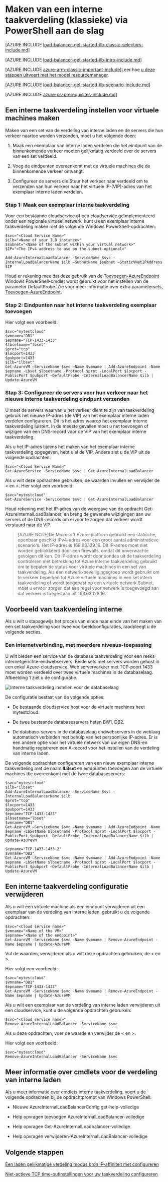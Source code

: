 <properties
   pageTitle="Maken van een interne taakverdeling via PowerShell in het implementatiemodel klassieke | Microsoft Azure"
   description="Informatie over het maken van een interne taakverdeling via PowerShell in het implementatiemodel klassieke"
   services="load-balancer"
   documentationCenter="na"
   authors="sdwheeler"
   manager="carmonm"
   editor=""
   tags="azure-service-management"
/>
<tags
   ms.service="load-balancer"
   ms.devlang="na"
   ms.topic="get-started-article"
   ms.tgt_pltfrm="na"
   ms.workload="infrastructure-services"
   ms.date="02/09/2016"
   ms.author="sewhee" />

# <a name="get-started-creating-an-internal-load-balancer-classic-using-powershell"></a>Maken van een interne taakverdeling (klassieke) via PowerShell aan de slag

[AZURE.INCLUDE [load-balancer-get-started-ilb-classic-selectors-include.md](../../includes/load-balancer-get-started-ilb-classic-selectors-include.md)]

[AZURE.INCLUDE [load-balancer-get-started-ilb-intro-include.md](../../includes/load-balancer-get-started-ilb-intro-include.md)]

[AZURE.INCLUDE [azure-arm-classic-important-include](../../includes/learn-about-deployment-models-classic-include.md)]Leer hoe [u deze stappen uitvoert met het model resourcemanager](load-balancer-get-started-ilb-arm-ps.md).

[AZURE.INCLUDE [load-balancer-get-started-ilb-scenario-include.md](../../includes/load-balancer-get-started-ilb-scenario-include.md)]


[AZURE.INCLUDE [azure-ps-prerequisites-include.md](../../includes/azure-ps-prerequisites-include.md)]


## <a name="create-an-internal-load-balancer-set-for-virtual-machines"></a>Een interne taakverdeling instellen voor virtuele machines maken

Maken van een set van de verdeling van interne laden en de servers die hun verkeer naartoe worden verzonden, moet u het volgende doen:

1. Maak een exemplaar van interne laden verdelen die het eindpunt van de binnenkomende verkeer moeten gelijkmatig verdeeld over de servers van een set verdeeld.

1. Voeg de eindpunten overeenkomt met de virtuele machines die de binnenkomende verkeer ontvangt.

1. Configureer de servers die Stuur het verkeer naar verdeeld om te verzenden van hun verkeer naar het virtuele IP-(VIP)-adres van het exemplaar interne laden verdelen.


### <a name="step-1-create-an-internal-load-balancing-instance"></a>Stap 1: Maak een exemplaar interne taakverdeling

Voor een bestaande cloudservice of een cloudservice geïmplementeerd onder een regionale virtueel netwerk, kunt u een exemplaar interne taakverdeling maken met de volgende Windows PowerShell-opdrachten:

    $svc="<Cloud Service Name>"
    $ilb="<Name of your ILB instance>"
    $subnet="<Name of the subnet within your virtual network>"
    $IP="<The IPv4 address to use on the subnet-optional>"

    Add-AzureInternalLoadBalancer -ServiceName $svc -InternalLoadBalancerName $ilb –SubnetName $subnet –StaticVNetIPAddress $IP


Houd er rekening mee dat deze gebruik van de [Toevoegen-AzureEndpoint](https://msdn.microsoft.com/library/dn495300.aspx) Windows PowerShell-cmdlet wordt gebruikt voor het instellen van de parameter DefaultProbe. Zie voor meer informatie over extra parametersets, [Toevoegen-AzureEndpoint](https://msdn.microsoft.com/library/dn495300.aspx).

### <a name="step-2-add-endpoints-to-the-internal-load-balancing-instance"></a>Stap 2: Eindpunten naar het interne taakverdeling exemplaar toevoegen

Hier volgt een voorbeeld:

    $svc="mytestcloud"
    $vmname="DB1"
    $epname="TCP-1433-1433"
    $lbsetname="lbset"
    $prot="tcp"
    $locport=1433
    $pubport=1433
    $ilb="ilbset"
    Get-AzureVM –ServiceName $svc –Name $vmname | Add-AzureEndpoint -Name $epname -Lbset $lbsetname -Protocol $prot -LocalPort $locport -PublicPort $pubport –DefaultProbe -InternalLoadBalancerName $ilb | Update-AzureVM


### <a name="step-3-configure-your-servers-to-send-their-traffic-to-the-new-internal-load-balancing-endpoint"></a>Stap 3: Configureer de servers voor hun verkeer naar het nieuwe interne taakverdeling eindpunt verzenden

U moet de servers waarvan u het verkeer dient te zijn van taakverdeling gebruik het nieuwe IP-adres (de VIP) van het exemplaar interne laden verdelen configureren. Dit is het adres waarop het exemplaar interne taakverdeling luistert. In de meeste gevallen moet u net toevoegen of wijzigen van een DNS-record voor de VIP van het exemplaar interne taakverdeling.

Als u het IP-adres tijdens het maken van het exemplaar interne taakverdeling opgegeven, hebt u al de VIP. Anders ziet u de VIP uit de volgende opdrachten:

    $svc="<Cloud Service Name>"
    Get-AzureService -ServiceName $svc | Get-AzureInternalLoadBalancer



Als u wilt deze opdrachten gebruiken, de waarden invullen en verwijder de < en >. Hier volgt een voorbeeld:

    $svc="mytestcloud"
    Get-AzureService -ServiceName $svc | Get-AzureInternalLoadBalancer


Houd rekening met het IP-adres van de weergave van de opdracht Get-AzureInternalLoadBalancer, en breng de gewenste wijzigingen aan uw servers of de DNS-records om ervoor te zorgen dat verkeer wordt verstuurd naar de VIP.

>[AZURE.NOTE]De Microsoft Azure-platform gebruikt een statische, openbaar geschikt IPv4-adres voor een groot aantal administratieve scenario's. Het IP-adres is 168.63.129.16. Dit IP-adres moet niet worden geblokkeerd door een firewalls, omdat dit onverwachte gevolgen dit kan.
>Dit IP-adres wordt door sondes uit de taakverdeling controleren met betrekking tot Azure interne taakverdeling gebruikt om te bepalen de status voor virtuele machines in een set van taakverdeling. Als een netwerk-beveiligingsgroep wordt gebruikt om te verkeer beperken tot Azure virtuele machines in een set intern taakverdeling of wordt toegepast op een virtuele netwerk Subnet, moet u ervoor zorgen dat een regel voor netwerk is toegevoegd aan dat verkeer is toegestaan uit 168.63.129.16.


## <a name="example-of-internal-load-balancing"></a>Voorbeeld van taakverdeling interne

Als u wilt u stapsgewijs het proces van einde naar einde van het maken van een set taakverdeling voor twee voorbeeldconfiguraties, raadpleegt u de volgende secties.

### <a name="an-internet-facing-multi-tier-application"></a>Een internetverbinding, met meerdere niveaus-toepassing

U wilt bieden een service van de database taakverdeling voor een reeks internetgerichte-endwebservers. Beide sets met servers worden gehost in een enkel Azure-cloudservice. Web serververkeer met TCP-poort 1433 moet worden verdeeld over twee virtuele machines in de databaselaag. Afbeelding 1 ziet u de configuratie.

![Interne taakverdeling instellen voor de databaselaag](./media/load-balancer-internal-getstarted/IC736321.png)


De configuratie bestaat van de volgende opties:

- De bestaande cloudservice host voor de virtuele machines heet mytestcloud.

- De twee bestaande databaseservers heten BW1, DB2.

- De database-servers in de databaselaag endwebservers in de weblaag automatisch verbinden met behulp van het persoonlijke IP-adres. Er is een andere optie voor het virtuele netwerk van uw eigen DNS-en handmatig registreren een A-record voor het instellen van de verdeling van interne laden.

De volgende opdrachten configureren van een nieuw exemplaar interne taakverdeling met de naam **ILBset** en eindpunten toevoegen aan de virtuele machines die overeenkomt met de twee databaseservers:

    $svc="mytestcloud"
    $ilb="ilbset"
    Add-AzureInternalLoadBalancer -ServiceName $svc -InternalLoadBalancerName $ilb
    $prot="tcp"
    $locport=1433
    $pubport=1433
    $epname="TCP-1433-1433"
    $lbsetname="lbset"
    $vmname="DB1"
    Get-AzureVM –ServiceName $svc –Name $vmname | Add-AzureEndpoint -Name $epname -LbSetName $lbsetname -Protocol $prot -LocalPort $locport -PublicPort $pubport –DefaultProbe -InternalLoadBalancerName $ilb | Update-AzureVM

    $epname="TCP-1433-1433-2"
    $vmname="DB2"
    Get-AzureVM –ServiceName $svc –Name $vmname | Add-AzureEndpoint -Name $epname -LbSetName $lbsetname -Protocol $prot -LocalPort $locport -PublicPort $pubport –DefaultProbe -InternalLoadBalancerName $ilb | Update-AzureVM


## <a name="remove-an-internal-load-balancing-configuration"></a>Een interne taakverdeling configuratie verwijderen

Als u wilt een virtuele machine als een eindpunt verwijderen uit een exemplaar van de verdeling van interne laden, gebruikt u de volgende opdrachten:

    $svc="<Cloud service name>"
    $vmname="<Name of the VM>"
    $epname="<Name of the endpoint>"
    Get-AzureVM -ServiceName $svc -Name $vmname | Remove-AzureEndpoint -Name $epname | Update-AzureVM

Vul de waarden, verwijderen als u wilt deze opdrachten gebruiken, de < en >.

Hier volgt een voorbeeld:

    $svc="mytestcloud"
    $vmname="DB1"
    $epname="TCP-1433-1433"
    Get-AzureVM -ServiceName $svc -Name $vmname | Remove-AzureEndpoint -Name $epname | Update-AzureVM

Als u wilt een exemplaar van de verdeling van interne laden verwijderen uit een cloudservice, kunt u de volgende opdrachten gebruiken:

    $svc="<Cloud service name>"
    Remove-AzureInternalLoadBalancer -ServiceName $svc

Als u deze opdrachten, voer de waarde en verwijder de < en >.

Hier volgt een voorbeeld:

    $svc="mytestcloud"
    Remove-AzureInternalLoadBalancer -ServiceName $svc



## <a name="additional-information-about-internal-load-balancer-cmdlets"></a>Meer informatie over cmdlets voor de verdeling van interne laden


Als u meer informatie over cmdlets interne taakverdeling, voert u de volgende opdrachten bij de opdrachtprompt van Windows PowerShell:

- Nieuwe AzureInternalLoadBalancerConfig get-help-volledige

- Help opvragen toevoegen AzureInternalLoadBalancer-volledige

- Help opvragen Get-AzureInternalLoadbalancer-volledige

- Help opvragen verwijderen-AzureInternalLoadBalancer-volledige

## <a name="next-steps"></a>Volgende stappen

[Een laden gelijkmatige verdeling modus bron IP-affiniteit met configureren](load-balancer-distribution-mode.md)

[Niet-actieve TCP time-outinstellingen voor uw taakverdeling configureren](load-balancer-tcp-idle-timeout.md)